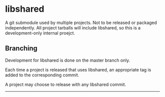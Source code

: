 libshared
=========

A git submodule used by multiple projects. Not to be released or packaged
independently. All project tarballs will include libshared, so this is a
development-only internal proejct.

Branching
---------

Development for libshared is done on the master branch only.

Each time a project is released that uses libshared, an appropriate tag is
added to the corresponding commit.

A project may choose to release with any libshared commit.

---
